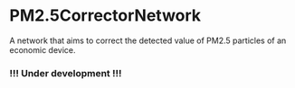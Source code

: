 # PM2.5CorrectorNetwork
A network that aims to correct the detected value of PM2.5 particles of an economic device.

### !!! Under development !!!

